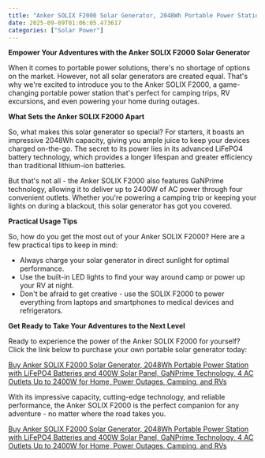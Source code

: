 ```yaml
---
title: "Anker SOLIX F2000 Solar Generator, 2048Wh Portable Power Station with LiFePO4 Batteries and 400W Solar Panel, GaNPrime Technology, 4 AC Outlets Up to 2400W for Home, Power Outages, Camping, and RVs"
date: 2025-09-09T01:06:05.473617
categories: ["Solar Power"]
---
```

**Empower Your Adventures with the Anker SOLIX F2000 Solar Generator**

When it comes to portable power solutions, there's no shortage of options on the market. However, not all solar generators are created equal. That's why we're excited to introduce you to the Anker SOLIX F2000, a game-changing portable power station that's perfect for camping trips, RV excursions, and even powering your home during outages.

**What Sets the Anker SOLIX F2000 Apart**

So, what makes this solar generator so special? For starters, it boasts an impressive 2048Wh capacity, giving you ample juice to keep your devices charged on-the-go. The secret to its power lies in its advanced LiFePO4 battery technology, which provides a longer lifespan and greater efficiency than traditional lithium-ion batteries.

But that's not all - the Anker SOLIX F2000 also features GaNPrime technology, allowing it to deliver up to 2400W of AC power through four convenient outlets. Whether you're powering a camping trip or keeping your lights on during a blackout, this solar generator has got you covered.

**Practical Usage Tips**

So, how do you get the most out of your Anker SOLIX F2000? Here are a few practical tips to keep in mind:

* Always charge your solar generator in direct sunlight for optimal performance.
* Use the built-in LED lights to find your way around camp or power up your RV at night.
* Don't be afraid to get creative - use the SOLIX F2000 to power everything from laptops and smartphones to medical devices and refrigerators.

**Get Ready to Take Your Adventures to the Next Level**

Ready to experience the power of the Anker SOLIX F2000 for yourself? Click the link below to purchase your own portable solar generator today:

[Buy Anker SOLIX F2000 Solar Generator, 2048Wh Portable Power Station with LiFePO4 Batteries and 400W Solar Panel, GaNPrime Technology, 4 AC Outlets Up to 2400W for Home, Power Outages, Camping, and RVs](https://www.amazon.com/Anker-Generator-Portable-Batteries-Technology/dp/B0CBB6HFMM/)

With its impressive capacity, cutting-edge technology, and reliable performance, the Anker SOLIX F2000 is the perfect companion for any adventure - no matter where the road takes you.

[Buy Anker SOLIX F2000 Solar Generator, 2048Wh Portable Power Station with LiFePO4 Batteries and 400W Solar Panel, GaNPrime Technology, 4 AC Outlets Up to 2400W for Home, Power Outages, Camping, and RVs](https://www.amazon.com/Anker-Generator-Portable-Batteries-Technology/dp/B0CBB6HFMM/)
